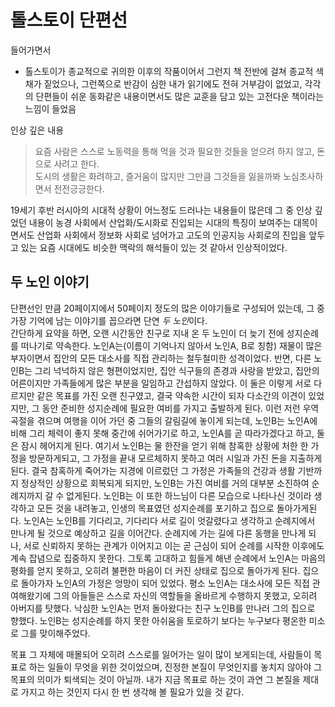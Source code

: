 # 톨스토이 단편선

들어가면서  

* 톨스토이가 종교적으로 귀의한 이후의 작품이어서 그런지 책 전반에 걸쳐 종교적 색채가 짙었으나, 그런쪽으로 반감이 심한 내가 읽기에도 전혀 거부감이 없었고, 각각의 단편들이 쉬운 동화같은 내용이면서도 많은 교훈을 담고 있는 고전다운 책이라는 느낌이 들었음


인상 깊은 내용  

> 요즘 사람은 스스로 노동력을 통해 먹을 것과 필요한 것들을 얻으려 하지 않고, 돈으로 사려고 한다.   
도시의 생활은 화려하고, 즐거움이 많지만 그만큼 그것들을 잃을까봐 노심초사하면서 전전긍긍한다.

19세기 후반 러시아의 시대적 상황이 어느정도 드러나는 내용들이 많은데 그 중 인상 깊었던 내용이 농경 사회에서 산업화/도시화로 진입되는 시대의 특징이 보여주는 대목이면서도 산업화 사회에서 정보화 사회로 넘어가고 고도의 인공지능 사회로의 진입을 앞두고 있는 요즘 시대에도 비슷한 맥락의 해석들이 있는 것 같아서 인상적이었다. 


## 두 노인 이야기
단편선인 만큼 20페이지에서 50페이지 정도의 많은 이야기들로 구성되어 있는데, 그 중 가장 기억에 남는 이야기를 꼽으라면 단연 *두 노인*이다.   
간단하게 요약을 하면, 오랜 시간동안 친구로 지내 온 두 노인이 더 늦기 전에 성지순례를 떠나기로 약속한다. 노인A는(이름이 기억나지 않아서 노인A, B로 칭함) 재물이 많은 부자이면서 집안의 모든 대소사를 직접 관리하는 철두철미한 성격이었다. 반면, 다른 노인B는 그리 넉넉하지 않은 형편이었지만, 집안 식구들의 존경과 사랑을 받았고, 집안의 어른이지만 가족들에게 많은 부분을 일임하고 간섭하지 않았다. 이 둘은 이렇게 서로 다르지만 같은 목표를 가진 오랜 친구였고, 결국 약속한 시간이 되자 다소간의 이견이 있었지만, 그 동안 준비한 성지순례에 필요한 여비를 가지고 출발하게 된다. 이런 저런 우역곡절을 겪으며 여행을 이어 가던 중 그들의 갈림길에 놓이게 되는데, 노인B는 노인A에 비해 그리 체력이 좋지 못해 중간에 쉬어가기로 하고, 노인A를 곧 따라가겠다고 하고, 둘은 잠시 헤어지게 된다. 여기서 노인B는 물 한잔을 얻기 위해 참혹한 상황에 처한 한 가정을 방문하게되고, 그 가정을 끝내 모르체하지 못하고 여러 시일과 가진 돈을 지출하게 된다. 결국 참혹하게 죽어가는 지경에 이르렀던 그 가정은 가족들의 건강과 생활 기반까지 정상적인 상황으로 회복되게 되지만, 노인B는 가진 여비를 거의 대부분 소진하여 순례지까지 갈 수 없게된다. 노인B는 이 또한 하느님이 다른 모습으로 나타나신 것이라 생각하고 모든 것을 내려놓고, 인생의 목표였던 성지순례를 포기하고 집으로 돌아가게된다. 노인A는 노인B를 기다리고, 기다리다 서로 길이 엇갈렸다고 생각하고 순례지에서 만나게 될 것으로 예상하고 길을 이어간다. 순례지에 가는 길에 다른 동행을 만나게 되나, 서로 신뢰하지 못하는 관계가 이어지고 이는 곧 근심이 되어 순례를 시작한 이후에도 계속 잡념으로 집중하지 못한다. 그토록 고대하고 힘들게 해낸 순례에서 노인A는 마음의 평화를 얻지 못하고, 오히려 불편한 마음이 더 커진 상태로 집으로 돌아가게 된다. 집으로 돌아가자 노인A의 가정은 엉망이 되어 있었다. 평소 노인A는 대소사에 모든 직접 관여해왔기에 그의 아들들은 스스로 자신의 역할들을 올바르게 수행하지 못했고, 오히려 아버지를 탓했다. 낙심한 노인A는 먼저 돌아왔다는 친구 노인B를 만나러 그의 집으로 향했다. 노인B는 성지순례를 하지 못한 아쉬움을 토로하기 보다는 누구보다 평온한 미소로 그를 맞이해주었다. 


목표 그 자체에 매몰되어 오히려 스스로를 잃어가는 일이 많이 보게되는데, 사람들이 목표로 하는 일들이 무엇을 위한 것이었으며, 진정한 본질이 무엇인지를 놓치지 않아야 그 목표의 의미가 퇴색되는 것이 아닐까. 내가 지금 목표로 하는 것이 과연 그 본질을 제대로 가지고 하는 것인지 다시 한 번 생각해 볼 필요가 있을 것 같다. 